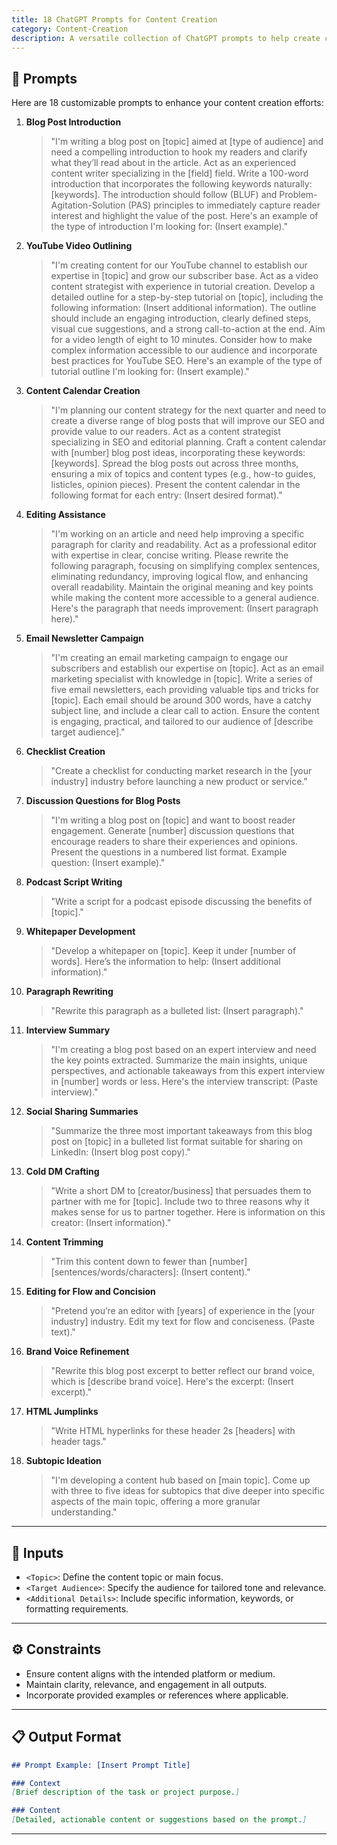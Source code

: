 ```yaml
---
title: 18 ChatGPT Prompts for Content Creation
category: Content-Creation
description: A versatile collection of ChatGPT prompts to help create compelling content for blogs, videos, emails, and more.
---
```


## 🔧 Prompts

Here are 18 customizable prompts to enhance your content creation efforts:

1. **Blog Post Introduction**  
   > "I'm writing a blog post on [topic] aimed at [type of audience] and need a compelling introduction to hook my readers and clarify what they’ll read about in the article. Act as an experienced content writer specializing in the [field] field. Write a 100-word introduction that incorporates the following keywords naturally: [keywords]. The introduction should follow (BLUF) and Problem-Agitation-Solution (PAS) principles to immediately capture reader interest and highlight the value of the post. Here's an example of the type of introduction I'm looking for: (Insert example)."

2. **YouTube Video Outlining**  
   > "I'm creating content for our YouTube channel to establish our expertise in [topic] and grow our subscriber base. Act as a video content strategist with experience in tutorial creation. Develop a detailed outline for a step-by-step tutorial on [topic], including the following information: (Insert additional information). The outline should include an engaging introduction, clearly defined steps, visual cue suggestions, and a strong call-to-action at the end. Aim for a video length of eight to 10 minutes. Consider how to make complex information accessible to our audience and incorporate best practices for YouTube SEO. Here's an example of the type of tutorial outline I'm looking for: (Insert example)."

3. **Content Calendar Creation**  
   > "I'm planning our content strategy for the next quarter and need to create a diverse range of blog posts that will improve our SEO and provide value to our readers. Act as a content strategist specializing in SEO and editorial planning. Craft a content calendar with [number] blog post ideas, incorporating these keywords: [keywords]. Spread the blog posts out across three months, ensuring a mix of topics and content types (e.g., how-to guides, listicles, opinion pieces). Present the content calendar in the following format for each entry: (Insert desired format)."

4. **Editing Assistance**  
   > "I'm working on an article and need help improving a specific paragraph for clarity and readability. Act as a professional editor with expertise in clear, concise writing. Please rewrite the following paragraph, focusing on simplifying complex sentences, eliminating redundancy, improving logical flow, and enhancing overall readability. Maintain the original meaning and key points while making the content more accessible to a general audience. Here's the paragraph that needs improvement: (Insert paragraph here)."

5. **Email Newsletter Campaign**  
   > "I'm creating an email marketing campaign to engage our subscribers and establish our expertise on [topic]. Act as an email marketing specialist with knowledge in [topic]. Write a series of five email newsletters, each providing valuable tips and tricks for [topic]. Each email should be around 300 words, have a catchy subject line, and include a clear call to action. Ensure the content is engaging, practical, and tailored to our audience of [describe target audience]."

6. **Checklist Creation**  
   > "Create a checklist for conducting market research in the [your industry] industry before launching a new product or service."

7. **Discussion Questions for Blog Posts**  
   > "I'm writing a blog post on [topic] and want to boost reader engagement. Generate [number] discussion questions that encourage readers to share their experiences and opinions. Present the questions in a numbered list format. Example question: (Insert example)."

8. **Podcast Script Writing**  
   > "Write a script for a podcast episode discussing the benefits of [topic]."

9. **Whitepaper Development**  
   > "Develop a whitepaper on [topic]. Keep it under [number of words]. Here’s the information to help: (Insert additional information)."

10. **Paragraph Rewriting**  
    > "Rewrite this paragraph as a bulleted list: (Insert paragraph)."

11. **Interview Summary**  
    > "I'm creating a blog post based on an expert interview and need the key points extracted. Summarize the main insights, unique perspectives, and actionable takeaways from this expert interview in [number] words or less. Here's the interview transcript: (Paste interview)."

12. **Social Sharing Summaries**  
    > "Summarize the three most important takeaways from this blog post on [topic] in a bulleted list format suitable for sharing on LinkedIn: (Insert blog post copy)."

13. **Cold DM Crafting**  
    > "Write a short DM to [creator/business] that persuades them to partner with me for [topic]. Include two to three reasons why it makes sense for us to partner together. Here is information on this creator: (Insert information)."

14. **Content Trimming**  
    > "Trim this content down to fewer than [number] [sentences/words/characters]: (Insert content)."

15. **Editing for Flow and Concision**  
    > "Pretend you’re an editor with [years] of experience in the [your industry] industry. Edit my text for flow and conciseness. (Paste text)."

16. **Brand Voice Refinement**  
    > "Rewrite this blog post excerpt to better reflect our brand voice, which is [describe brand voice]. Here's the excerpt: (Insert excerpt)."

17. **HTML Jumplinks**  
    > "Write HTML hyperlinks for these header 2s [headers] with header tags."

18. **Subtopic Ideation**  
    > "I'm developing a content hub based on [main topic]. Come up with three to five ideas for subtopics that dive deeper into specific aspects of the main topic, offering a more granular understanding."

---

## 🧩 Inputs

- `<Topic>`: Define the content topic or main focus.  
- `<Target Audience>`: Specify the audience for tailored tone and relevance.  
- `<Additional Details>`: Include specific information, keywords, or formatting requirements.

---

## ⚙️ Constraints

- Ensure content aligns with the intended platform or medium.  
- Maintain clarity, relevance, and engagement in all outputs.  
- Incorporate provided examples or references where applicable.  

---

## 📋 Output Format

```markdown
## Prompt Example: [Insert Prompt Title]

### Context
[Brief description of the task or project purpose.]

### Content
[Detailed, actionable content or suggestions based on the prompt.]
```

---
